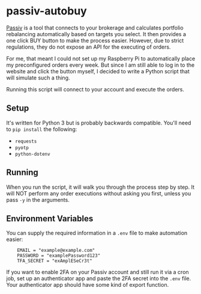 # passiv-autobuy

[Passiv](https://passiv.com) is a tool that connects to your brokerage and calculates portfolio rebalancing automatically based on targets you select. It then provides a one click BUY button to make the process easier. However, due to strict regulations, they do not expose an API for the executing of orders.

For me, that meant I could not set up my Raspberry Pi to automatically place my preconfigured orders every week. But since I am still able to log in to the website and click the button myself, I decided to write a Python script that will simulate such a thing.

Running this script will connect to your account and execute the orders.

## Setup

It's written for Python 3 but is probably backwards compatible. You'll need to `pip install` the following:
* `requests`
* `pyotp`
* `python-dotenv`

## Running

When you run the script, it will walk you through the process step by step. It will NOT perform any order executions without asking you first, unless you pass `-y` in the arguments.

## Environment Variables

You can supply the required information in a `.env` file to make automation easier:

```
    EMAIL = "example@example.com"
    PASSWORD = "examplePassword123"
    TFA_SECRET = "exAmplESeCr3t"
```

If you want to enable 2FA on your Passiv account and still run it via a cron job, set up an authenticator app and paste the 2FA secret into the `.env` file. Your authenticator app should have some kind of export function.